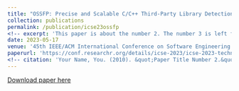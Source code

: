 ```yaml
---
title: "OSSFP: Precise and Scalable C/C++ Third-Party Library Detection using Fingerprinting Functions"
collection: publications
permalink: /publication/icse23ossfp
<!-- excerpt: 'This paper is about the number 2. The number 3 is left for future work.' -->
date: 2023-05-17
venue: '45th IEEE/ACM International Conference on Software Engineering'
paperurl: 'https://conf.researchr.org/details/icse-2023/icse-2023-technical-track/27/OSSFP-Precise-and-Scalable-C-C-Third-Party-Library-Detection-using-Fingerprinting-'
<!-- citation: 'Your Name, You. (2010). &quot;Paper Title Number 2.&quot; <i>Journal 1</i>. 1(2).' -->
---
```

<!-- This paper is about the number 2. The number 3 is left for future work. -->

[Download paper here](https://conf.researchr.org/details/icse-2023/icse-2023-technical-track/27/OSSFP-Precise-and-Scalable-C-C-Third-Party-Library-Detection-using-Fingerprinting-)

<!-- Recommended citation: Your Name, You. (2010). "Paper Title Number 2." <i>Journal 1</i>. 1(2). -->
